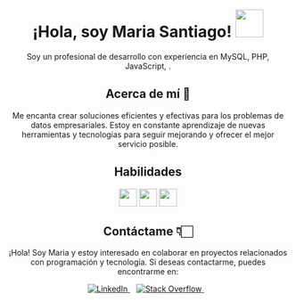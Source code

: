 <!-- Saludo -->
<h1 align="center">
  ¡Hola, soy Maria Santiago! <img src="https://media.giphy.com/media/jQhB29KUfyKQmjQ8fF/giphy.gif" width="50px">
</h1>

<p align="center">Soy un profesional de desarrollo con experiencia en MySQL, PHP, JavaScript, .</p>

<h2 align="center">Acerca de mí 🎯</h2>
<p align="center">Me encanta crear soluciones eficientes y efectivas para los problemas de datos empresariales. Estoy en constante aprendizaje de nuevas herramientas y tecnologías para seguir mejorando y ofrecer el mejor servicio posible.</p>


<!-- Habilidades -->
<h2 align="center">Habilidades</h2>
<p align="center">
  
  <img height="32" src="https://img.shields.io/badge/MySQL-%2300f.svg?&style=for-the-badge&logo=mysql&logoColor=white"/>
  <img height="32" src="https://img.shields.io/badge/PHP-%23777BB4.svg?&style=for-the-badge&logo=php&logoColor=white"/>
  <img height="32" src="https://img.shields.io/badge/JavaScript-%23323330.svg?&style=for-the-badge&logo=javascript&logoColor=%23F7DF1E"/>
</p>
<p align="center">
</p>







<!-- como se llama esta seccion ???  -->
<h2 align="center">Contáctame 👇🏻</h2>
<p align="center">¡Hola! Soy Maria y estoy interesado en colaborar en proyectos relacionados con programación y tecnología. Si deseas contactarme, puedes encontrarme en:</p>
<p align="center">
  <a href="https://www.linkedin.com/in/antonio-c-0014b428/">
    <img src="https://img.shields.io/badge/LinkedIn-0077B5?style=for-the-badge&logo=linkedin&logoColor=white" alt="LinkedIn">
  </a>&nbsp;&nbsp;
  <a href="https://stackoverflow.com/users/21220924/maria-t-citrictech">
    <img src="https://img.shields.io/badge/Stack%20Overflow-FE7A16?style=for-the-badge&logo=stackoverflow&logoColor=white" alt="Stack Overflow">
  </a>&nbsp;&nbsp;
</p>
